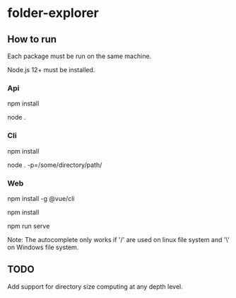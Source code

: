 # folder-explorer

## How to run

Each package must be run on the same machine.

Node.js 12+ must be installed.

### Api

npm install

node .

### Cli

npm install

node . -p=/some/directory/path/

### Web

npm install -g @vue/cli

npm install

npm run serve

Note: The autocomplete only works if '/' are used on linux file system and '\\' on Windows file system.

## TODO

Add support for directory size computing at any depth level.

